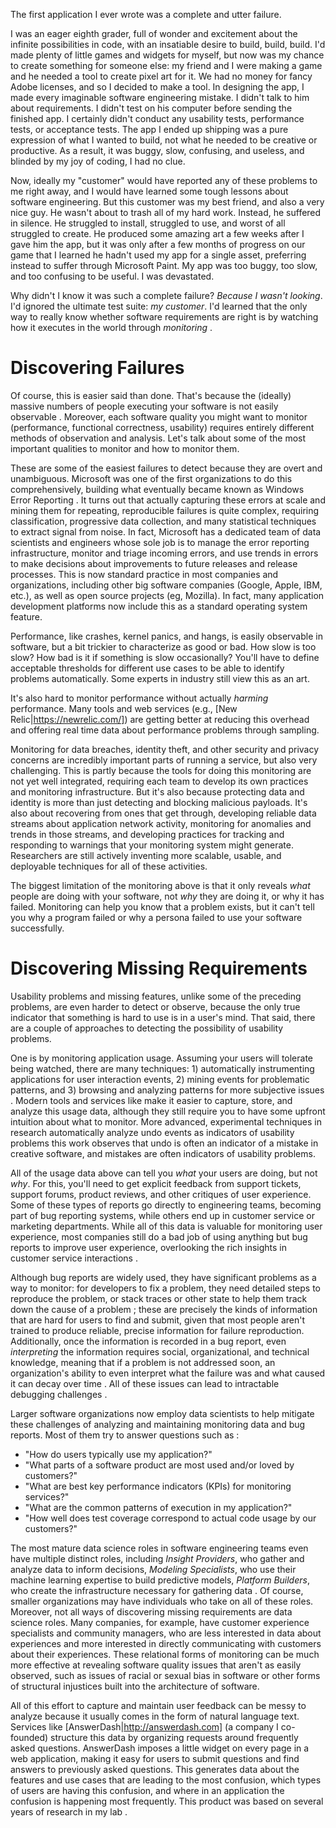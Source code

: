 The first application I ever wrote was a complete and utter failure.

I was an eager eighth grader, full of wonder and excitement about the infinite possibilities in code, with an insatiable desire to build, build, build. I'd made plenty of little games and widgets for myself, but now was my chance to create something for someone else: my friend and I were making a game and he needed a tool to create pixel art for it. We had no money for fancy Adobe licenses, and so I decided to make a tool.
In designing the app, I made every imaginable software engineering mistake. I didn't talk to him about requirements. I didn't test on his computer before sending the finished app. I certainly didn't conduct any usability tests, performance tests, or acceptance tests. The app I ended up shipping was a pure expression of what I wanted to build, not what he needed to be creative or productive. As a result, it was buggy, slow, confusing, and useless, and blinded by my joy of coding, I had no clue.

Now, ideally my "customer" would have reported any of these problems to me right away, and I would have learned some tough lessons about software engineering. But this customer was my best friend, and also a very nice guy. He wasn't about to trash all of my hard work. Instead, he suffered in silence. He struggled to install, struggled to use, and worst of all struggled to create. He produced some amazing art a few weeks after I gave him the app, but it was only after a few months of progress on our game that I learned he hadn't used my app for a single asset, preferring instead to suffer through Microsoft Paint. My app was too buggy, too slow, and too confusing to be useful. I was devastated.

Why didn't I know it was such a complete failure? *Because I wasn't looking*. I'd ignored the ultimate test suite: _my customer_. I'd learned that the only way to really know whether software requirements are right is by watching how it executes in the world through *monitoring* <turnbull16>.

# Discovering Failures

Of course, this is easier said than done. That's because the (ideally) massive numbers of people executing your software is not easily observable <menzies13>. Moreover, each software quality you might want to monitor (performance, functional correctness, usability) requires entirely different methods of observation and analysis. Let's talk about some of the most important qualities to monitor and how to monitor them.

These are some of the easiest failures to detect because they are overt and unambiguous. Microsoft was one of the first organizations to do this comprehensively, building what eventually became known as Windows Error Reporting <glerum09>. It turns out that actually capturing these errors at scale and mining them for repeating, reproducible failures is quite complex, requiring classification, progressive data collection, and many statistical techniques to extract signal from noise. In fact, Microsoft has a dedicated team of data scientists and engineers whose sole job is to manage the error reporting infrastructure, monitor and triage incoming errors, and use trends in errors to make decisions about improvements to future releases and release processes. This is now standard practice in most companies and organizations, including other big software companies (Google, Apple, IBM, etc.), as well as open source projects (eg, Mozilla). In fact, many application development platforms now include this as a standard operating system feature.

Performance, like crashes, kernel panics, and hangs, is easily observable in software, but a bit trickier to characterize as good or bad. How slow is too slow? How bad is it if something is slow occasionally? You'll have to define acceptable thresholds for different use cases to be able to identify problems automatically. Some experts in industry <grabner16> still view this as an art.
		
It's also hard to monitor performance without actually _harming_ performance. Many tools and web services (e.g., [New Relic|https://newrelic.com/]) are getting better at reducing this overhead and offering real time data about performance problems through sampling.

Monitoring for data breaches, identity theft, and other security and privacy concerns are incredibly important parts of running a service, but also very challenging. This is partly because the tools for doing this monitoring are not yet well integrated, requiring each team to develop its own practices and monitoring infrastructure. But it's also because protecting data and identity is more than just detecting and blocking malicious payloads. It's also about recovering from ones that get through, developing reliable data streams about application network activity, monitoring for anomalies and trends in those streams, and developing practices for tracking and responding to warnings that your monitoring system might generate. Researchers are still actively inventing more scalable, usable, and deployable techniques for all of these activities.

The biggest limitation of the monitoring above is that it only reveals _what_ people are doing with your software, not _why_ they are doing it, or why it has failed. Monitoring can help you know that a problem exists, but it can't tell you why a program failed or why a persona failed to use your software successfully.

# Discovering Missing Requirements
		
Usability problems and missing features, unlike some of the preceding problems, are even harder to detect or observe, because the only true indicator that something is hard to use is in a user's mind. That said, there are a couple of approaches to detecting the possibility of usability problems.
		
One is by monitoring application usage. Assuming your users will tolerate being watched, there are many techniques: 1) automatically instrumenting applications for user interaction events, 2) mining events for problematic patterns, and 3) browsing and analyzing patterns for more subjective issues <ivory01>. Modern tools and services like make it easier to capture, store, and analyze this usage data, although they still require you to have some upfront intuition about what to monitor. More advanced, experimental techniques in research automatically analyze undo events as indicators of usability problems <akers09> this work observes that undo is often an indicator of a mistake in creative software, and mistakes are often indicators of usability problems.

All of the usage data above can tell you _what_ your users are doing, but not _why_. For this, you'll need to get explicit feedback from support tickets, support forums, product reviews, and other critiques of user experience. Some of these types of reports go directly to engineering teams, becoming part of bug reporting systems, while others end up in customer service or marketing departments. While all of this data is valuable for monitoring user experience, most companies still do a bad job of using anything but bug reports to improve user experience, overlooking the rich insights in customer service interactions <chilana11>.

Although bug reports are widely used, they have significant problems as a way to monitor: for developers to fix a problem, they need detailed steps to reproduce the problem, or stack traces or other state to help them track down the cause of a problem <bettenburg08>; these are precisely the kinds of information that are hard for users to find and submit, given that most people aren't trained to produce reliable, precise information for failure reproduction. Additionally, once the information is recorded in a bug report, even _interpreting_ the information requires social, organizational, and technical knowledge, meaning that if a problem is not addressed soon, an organization's ability to even interpret what the failure was and what caused it can decay over time <aranda09>. All of these issues can lead to intractable debugging challenges <qureshi16>.

Larger software organizations now employ data scientists to help mitigate these challenges of analyzing and maintaining monitoring data and bug reports. Most of them try to answer questions such as <begel14>:
		 
* "How do users typically use my application?"
* "What parts of a software product are most used and/or loved by customers?"
* "What are best key performance indicators (KPIs) for monitoring services?"
* "What are the common patterns of execution in my application?"
* "How well does test coverage correspond to actual code usage by our customers?"

The most mature data science roles in software engineering teams even have multiple distinct roles, including _Insight Providers_, who gather and analyze data to inform decisions, _Modeling Specialists_, who use their machine learning expertise to build predictive models, _Platform Builders_, who create the infrastructure necessary for gathering data <kim16>. Of course, smaller organizations may have individuals who take on all of these roles. Moreover, not all ways of discovering missing requirements are data science roles. Many companies, for example, have customer experience specialists and community managers, who are less interested in data about experiences and more interested in directly communicating with customers about their experiences. These relational forms of monitoring can be much more effective at revealing software quality issues that aren't as easily observed, such as issues of racial or sexual bias in software or other forms of structural injustices built into the architecture of software.

All of this effort to capture and maintain user feedback can be messy to analyze because it usually comes in the form of natural language text. Services like [AnswerDash|http://answerdash.com] (a company I co-founded) structure this data by organizing requests around frequently asked questions. AnswerDash imposes a little widget on every page in a web application, making it easy for users to submit questions and find answers to previously asked questions. This generates data about the features and use cases that are leading to the most confusion, which types of users are having this confusion, and where in an application the confusion is happening most frequently. This product was based on several years of research in my lab <chilana13>.